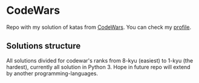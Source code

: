 # CodeWars
Repo with my solution of katas from [CodeWars](https://www.codewars.com).
You can check my [profile](https://www.codewars.com/users/MaximSinyaev).

## Solutions structure
All solutions divided for codewar's ranks from 8-kyu (easiest) to 1-kyu (the hardest),
currently all solution in Python 3. Hope in future repo will extend by another programming-languages.  